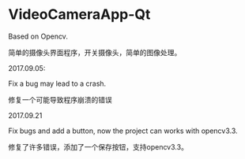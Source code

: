 # VideoCameraApp-Qt

Based on Opencv.

简单的摄像头界面程序，开关摄像头，简单的图像处理。

2017.09.05:

Fix a bug may lead to a crash.

修复一个可能导致程序崩溃的错误

2017.09.21

Fix bugs and add a button, now the project can works with opencv3.3.

修复了许多错误，添加了一个保存按钮，支持opencv3.3。
